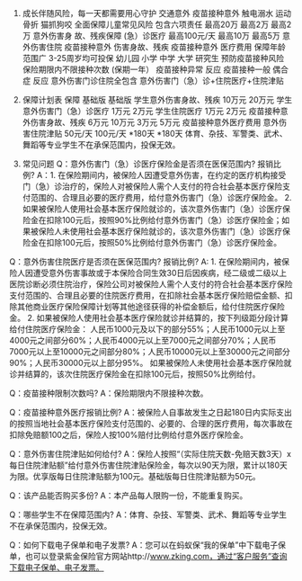1. 成长伴随风险，每一天都需要用心守护 交通意外 疫苗接种意外 触电溺水 运动骨折 猫抓狗咬 全面保障儿童常见风险 包含六项责任 最高20万 最高2万 最高2万 意外伤害身 故、残疾保障 (急）诊医疗 最高100元/天 最高10万 最高5万 意外伤害住院 疫苗接种意外 伤害身故、残疾 疫苗接种意外 医疗费用 保障年龄范围广 3-25周岁均可投保 幼儿园 小学 中学 大学 研究生 预防疫苗接种风险 保险期限内不限接种次数 (保期一年） 疫苗接种异常 反应 疫苗接种一般 偶合症 反应 意外伤害门诊住院全包含 意外伤害门（急）诊+住院医疗+住院津贴

2. 保障计划表
保障 基础版 基础版 学生意外伤害身故、残疾 10万元 20万元 学生意外伤害门（急）诊医疗 1万元 2万元 学生住院医疗 1万元 2万元 疫苗接种意外伤害身故、残疾 6万元 10万元 3万元 5万元 疫苗接种意外医疗费用 意外伤害住院津贴 50元/天 100元/天 *180天 *180天 体育、杂技、军警类、武术、舞蹈等专业学生不在承保范围内，投保无效。

3. 常见问题
Q：意外伤害门（急）诊医疗保险金是否须在医保范围内? 报销比例?
A：1. 在保险期间内，被保险人因遭受意外伤害，在约定的医疗机构接受门（急）诊治疗的，保险人对被保险人需个人支付的符合社会基本医疗保险支付范围的、合理且必要的医疗费用，给付意外伤害门（急）诊医疗保险金。 2. 如果被保险人使用社会基本医疗保险就诊的，该次意外伤害门（急）诊医疗保险金在扣除100元后，按照90%比例给付意外伤害门（急）诊医疗保险金；如果被保险人未使用社会基本医疗保险就诊的，该次意外伤害门（急）诊医疗保险金在扣除100元后，按照50%比例给付意外伤害门（急）诊医疗保险金。

Q：意外伤害住院医疗是否须在医保范围内? 报销比例?
A: 1. 在保险期间内，被保险人因遭受意外伤害事故或于本保险合同生效30日后因疾病，经二级或二级以上医院诊断必须住院治疗，保险公司对被保险人需个人支付的符合社会基本医疗保险支付范围的、合理且必要的住院医疗费用，在扣除社会基本医疗保险赔偿金额、扣除其他商业医疗保险保障计划等其他途径获得的补偿金额后，给付住院医疗保险金。 2. 如果被保险人使用社会基本医疗保险就诊并结算的，按下列级距分段计算给付住院医疗保险金： 人民币1000元及以下的部分55%；人民币1000元以上至4000元之间部分60%；人民币4000元以上至7000元之间部分70%；人民币7000元以上至10000元之间部分80%；人民币10000元以上至30000元之间部分90%；人民币30000元以上部分95%。 如果被保险人未使用社会基本医疗保险就诊并结算的，该次住院医疗保险金在扣除100元后，按照50%比例给付。

Q：疫苗接种限制次数吗?
A：保险期限内不限接种次数。

Q：疫苗接种意外医疗报销比例?
A：被保险人自事故发生之日起180日内实际支出的按照当地社会基本医疗保险支付范围的、必要的、合理的医疗费用，每次事故在扣除免赔额100之后，保险人按100%赔付比例给付意外医疗保险金。

Q：意外伤害住院津贴如何给付?
A：保险人按照“（实际住院天数-免赔天数3天）x每日住院津贴额”给付意外伤害住院津贴保险金，每次以90天为限，累计以180天为限。优享版每日住院津贴额为100元。基础版每日住院津贴额为50元。

Q：该产品能否购买多份?
A：本产品每人限购一份，不能重复购买。

Q：哪些学生不在保障范围内?
A：体育、杂技、军警类、武术、舞蹈等专业学生不在承保范围内，投保无效。

Q：如何下载电子保单和电子发票?
A：您可以在蚂蚁保“我的保单”中下载电子保单，也可以登录紫金保险官方网站http://www.zking.com，通过“客户服务”查询下载电子保单、电子发票。